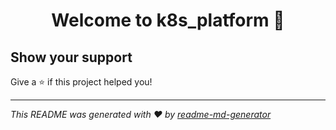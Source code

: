<h1 align="center">Welcome to k8s_platform 👋</h1>
<p>
</p>

## Show your support

Give a ⭐️ if this project helped you!

---

_This README was generated with ❤️ by [readme-md-generator](https://github.com/kefranabg/readme-md-generator)_
